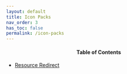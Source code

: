 ```yaml
---
layout: default
title: Icon Packs
nav_order: 3
has_toc: false
permalink: /icon-packs
---
```

<!-- 
{: .note }
> {: .opaque }
> 
>
> 
-->

<div class="w3-card">
<div class="w3-container">
<h4 style="text-align:center">Table of Contents</h4>
<ul>
<li><a class="text-delta" href="/icon-packs/resource-redirect">Resource Redirect</a></li>
</ul>
</div>
</div>